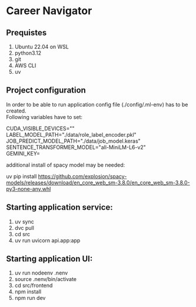# Career Navigator
## Prequistes
1. Ubuntu 22.04 on WSL
2. python3.12
3. git
4. AWS CLI
5. uv

## Project configuration
In order to be able to run application config file (./config/.ml-env) has to be created.  
Following variables have to set:

CUDA_VISIBLE_DEVICES=""  
LABEL_MODEL_PATH="./data/role_label_encoder.pkl"  
JOB_PREDICT_MODEL_PATH="./data/job_model.keras"  
SENTENCE_TRANSFORMER_MODEL="all-MiniLM-L6-v2"  
GEMINI_KEY=<your api key>  

additional install of spacy model may be needed:

uv pip install https://github.com/explosion/spacy-models/releases/download/en_core_web_sm-3.8.0/en_core_web_sm-3.8.0-py3-none-any.whl

## Starting application service:
1. uv sync
2. dvc pull
3. cd src
4. uv run uvicorn api.app:app

## Starting application UI:
1. uv run nodeenv .nenv
2. source .nenv/bin/activate
3. cd src/frontend
4. npm install
5. npm run dev
